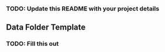 ### TODO: Update this README with your project details

## Data Folder Template
### TODO: Fill this out
